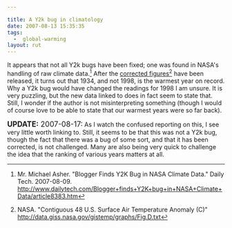 ```yaml
---

title: A Y2k bug in climatology
date: 2007-08-13 15:35:35
tags:
  -  global-warming
layout: rut
---
```


It appears that not all Y2k bugs have been fixed; one was found in NASA's handling of raw climate data.[^200708132]  After the [corrected figures](http://data.giss.nasa.gov/gistemp/graphs/Fig.D.txt "Contiguous 48 U.S. Surface Air Temperature Anomaly (C)")[^200708133] have been released, it turns out that 1934, and not 1998, is the warmest year on record.  Why a Y2k bug would have changed the readings for 1998 I am unsure.  It is very puzzling, but the new data linked to does in fact seem to state that.  Still, I wonder if the author is not misinterpreting something (though I would of course love to be able to state that our warmest years were so far back). 

<big><strong>UPDATE:</strong>  2007-08-17:</big>  As I watch the confused reporting on this, I see very little worth linking to.  Still, it seems to be that this was not a Y2k bug, though the fact that there was a bug of some sort, and that it has been corrected, is not challenged.  Many are also being very quick to challenge the idea that the ranking of various years matters at all.

[^200708132]: Mr. Michael Asher.  "Blogger Finds Y2K Bug in NASA Climate Data."  Daily Tech.  2007-08-09.  <http://www.dailytech.com/Blogger+finds+Y2K+bug+in+NASA+Climate+Data/article8383.htm>
[^200708133]: NASA.  "Contiguous 48 U.S. Surface Air Temperature Anomaly (C)"  <http://data.giss.nasa.gov/gistemp/graphs/Fig.D.txt>


